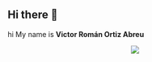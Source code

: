 ## Hi there 👋
hi My name is **Victor Román Ortiz Abreu**
<p align="center">
  <a href="https://skillicons.dev">
    <img src="https://skillicons.dev/icons?i=git,apple,docker,bootstrap,git,laravel,ubuntu,webstorm,vscode,vscode,sublime,pycharm,py,phpstorm,mysql,npm,linkedin,html,gmail,     " />
  </a>
</p>


<!--
**vroa74/vroa74** is a ✨ _special_ ✨ repository because its `README.md` (this file) appears on your GitHub profile.

Here are some ideas to get you started:

- 🔭 I’m currently working on ...
- 🌱 I’m currently learning ...
- 👯 I’m looking to collaborate on ...
- 🤔 I’m looking for help with ...
- 💬 Ask me about ...
- 📫 How to reach me: ...
- 😄 Pronouns: ...
- ⚡ Fun fact: ...
-->
